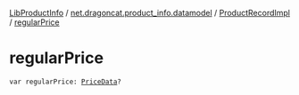 [LibProductInfo](../../index.md) / [net.dragoncat.product_info.datamodel](../index.md) / [ProductRecordImpl](index.md) / [regularPrice](./regular-price.md)

# regularPrice

`var regularPrice: `[`PriceData`](../-price-data/index.md)`?`